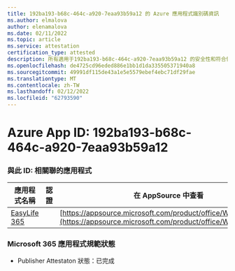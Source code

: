 ```yaml
---
title: 192ba193-b68c-464c-a920-7eaa93b59a12 的 Azure 應用程式識別碼資訊
ms.author: elmalova
author: elenamalova
ms.date: 02/11/2022
ms.topic: article
ms.service: attestation
certification_type: attested
description: 所有適用于192ba193-b68c-464c-a920-7eaa93b59a12 的安全性和符合性資訊資訊。
ms.openlocfilehash: de4725cd96eded886e1bb1d1da335505371940a8
ms.sourcegitcommit: 49991df115de43a1e5e5579ebef4ebc71df29fae
ms.translationtype: MT
ms.contentlocale: zh-TW
ms.lasthandoff: 02/12/2022
ms.locfileid: "62793590"
---
```

# <a name="azure-app-id-192ba193-b68c-464c-a920-7eaa93b59a12"></a>Azure App ID: 192ba193-b68c-464c-a920-7eaa93b59a12


### <a name="apps-associated-with-this-id"></a>與此 ID: 相關聯的應用程式
| **應用程式名稱** | **認證** | **在 AppSource 中查看** |
|--------------|---------------|-----------------------|
| [EasyLife 365](https://docs.microsoft.com/microsoft-365-app-certification/forward/WA200003697) |  | [https://appsource.microsoft.com/product/office/WA200003697](https://appsource.microsoft.com/product/office/WA200003697) |

### <a name="microsoft-365-app-compliance-status"></a>Microsoft 365 應用程式規範狀態
- Publisher Attestaton 狀態：已完成
